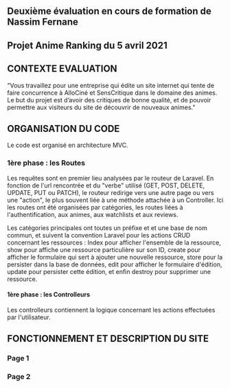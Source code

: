 ## Deuxième évaluation en cours de formation de Nassim Fernane

## Projet Anime Ranking du 5 avril 2021

## **CONTEXTE EVALUATION**

"Vous travaillez pour une entreprise qui édite un site internet qui tente de faire concurrence à AlloCiné et SensCritique dans le domaine des animes. Le but du projet est d’avoir des critiques de bonne qualité, et de pouvoir permettre aux visiteurs du site de découvrir de nouveaux animes."

## **ORGANISATION DU CODE**

Le code est organisé en architecture MVC.

### **1ère phase : les Routes**

Les requêtes sont en premier lieu analysées par le routeur de Laravel. En fonction de l'url rencontrée et du "verbe" utilisé (GET, POST, DELETE, UPDATE, PUT ou PATCH), le routeur redirige vers une autre page ou vers une "action", le plus souvent liée à une méthode attachée à un Controller. Ici les routes ont été organisées par catégories, les routes liées à l'authentification, aux animes, aux watchlists et aux reviews.

Les catégories principales ont toutes un préfixe et et une base de nom commun, et suivent la convention Laravel pour les actions CRUD concernant les ressources : Index pour afficher l'ensemble de la ressource, show pour affiche une ressource particulière sur son ID, create pour afficher le formulaire qui sert à ajouter une nouvelle ressource, store pour la persister dans la base de données, edit pour afficher le formulaire d'édition, update pour persister cette édition, et enfin destroy pour supprimer une ressource.

#### 1ère phase : les Controlleurs

Les controlleurs contiennent la logique concernant les actions effectuées par l'utilisateur.

## **FONCTIONNEMENT ET DESCRIPTION DU SITE**

### Page 1

### Page 2
